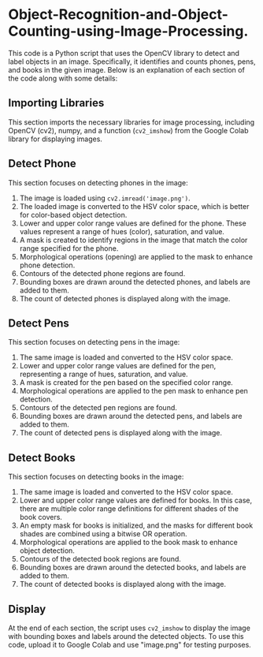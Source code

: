 # Object-Recognition-and-Object-Counting-using-Image-Processing.

This code is a Python script that uses the OpenCV library to detect and label objects in an image. Specifically, it identifies and counts phones, pens, and books in the given image. Below is an explanation of each section of the code along with some details:

## Importing Libraries

This section imports the necessary libraries for image processing, including OpenCV (cv2), numpy, and a function (`cv2_imshow`) from the Google Colab library for displaying images.

## Detect Phone

This section focuses on detecting phones in the image:

1. The image is loaded using `cv2.imread('image.png')`.
2. The loaded image is converted to the HSV color space, which is better for color-based object detection.
3. Lower and upper color range values are defined for the phone. These values represent a range of hues (color), saturation, and value.
4. A mask is created to identify regions in the image that match the color range specified for the phone.
5. Morphological operations (opening) are applied to the mask to enhance phone detection.
6. Contours of the detected phone regions are found.
7. Bounding boxes are drawn around the detected phones, and labels are added to them.
8. The count of detected phones is displayed along with the image.

## Detect Pens

This section focuses on detecting pens in the image:

1. The same image is loaded and converted to the HSV color space.
2. Lower and upper color range values are defined for the pen, representing a range of hues, saturation, and value.
3. A mask is created for the pen based on the specified color range.
4. Morphological operations are applied to the pen mask to enhance pen detection.
5. Contours of the detected pen regions are found.
6. Bounding boxes are drawn around the detected pens, and labels are added to them.
7. The count of detected pens is displayed along with the image.

## Detect Books

This section focuses on detecting books in the image:

1. The same image is loaded and converted to the HSV color space.
2. Lower and upper color range values are defined for books. In this case, there are multiple color range definitions for different shades of the book covers.
3. An empty mask for books is initialized, and the masks for different book shades are combined using a bitwise OR operation.
4. Morphological operations are applied to the book mask to enhance object detection.
5. Contours of the detected book regions are found.
6. Bounding boxes are drawn around the detected books, and labels are added to them.
7. The count of detected books is displayed along with the image.

## Display

At the end of each section, the script uses `cv2_imshow` to display the image with bounding boxes and labels around the detected objects.
To use this code, upload it to Google Colab and use "image.png" for testing purposes.
